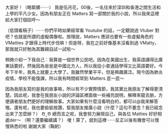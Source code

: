 大家好！（略緊髒⋯⋯） 我是伍月花，00後，一名往來於深圳和香港之間生活和上學的平凡少女。因為有朋友正在 Matters 寫一部關於我的小說，所以我來這裡給大家打個招呼～

（低頭看稿子）⋯⋯你們平時如果經常看 Youtube 的話，一定聽說過 Vtuber 對吧？也就是所謂的虛擬偶像啦。按理說，Matters 應該也要有一些虛擬角色的 VMatties 才跟得上時代步伐嘛！但是呀，我在之前好像基本沒看到過 VMatty，那我就只好勉為其難親自試一試啦～

稍微介紹一下我自己：我算是一個世界公民吧。因為在美國出生，我英語講得比廣東話要好。然後因為爸爸是中國北方人，所以我從小普通話學得又比英語要好。今年下半年，我馬上就要上大學了。我雖然學業平平，但是興趣廣泛。現今因為肺炎疫情，學校不能復課，所以我有時間經常到 Matters 逛一逛～

因為我朋友寫的是我的故事嘛，所以有不少實際情節，我其實比我朋友了解得更清楚。因此呢，我會在我朋友小說的評論區裡面做一些補充說明，解釋來龍去脈，方便讀者朋友們更好的理解故事。大家如果有什麼沒看明白的，都可以@我來解答喔。還有呢，我也要偷偷按讚，幫我朋友推廣小說（什麼？這句不要念？我已經念出來了怎麼辦？） Ծ‸Ծ 總而言之呢，我會努力展現自己，與各位 Matties 好好相處der～ （啊？還要繼續講？） 噯！算了，就到這裡⋯⋯反正以後有機會可以慢慢熟悉的啦 謝謝大家（鞠躬）